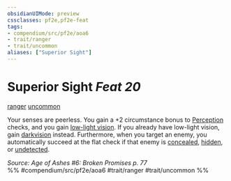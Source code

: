 ```yaml
---
obsidianUIMode: preview
cssclasses: pf2e,pf2e-feat
tags:
- compendium/src/pf2e/aoa6
- trait/ranger
- trait/uncommon
aliases: ["Superior Sight"]
---
```

# Superior Sight  *Feat 20*  
[ranger](rules/traits/ranger.md "Ranger Class Trait")  [uncommon](rules/traits/uncommon.md "Uncommon Rarity Trait")  


Your senses are peerless. You gain a +2 circumstance bonus to [Perception](compendium/skills.md#Perception) checks, and you gain [low-light vision](rules/abilities/low-light-vision.md). If you already have low-light vision, gain [darkvision](rules/abilities/darkvision.md) instead. Furthermore, when you target an enemy, you automatically succeed at the flat check if that enemy is [concealed](rules/conditions.md#Concealed), [hidden](rules/conditions.md#Hidden), or [undetected](rules/conditions.md#Undetected).

*Source: Age of Ashes #6: Broken Promises p. 77*  
%% #compendium/src/pf2e/aoa6 #trait/ranger #trait/uncommon %%